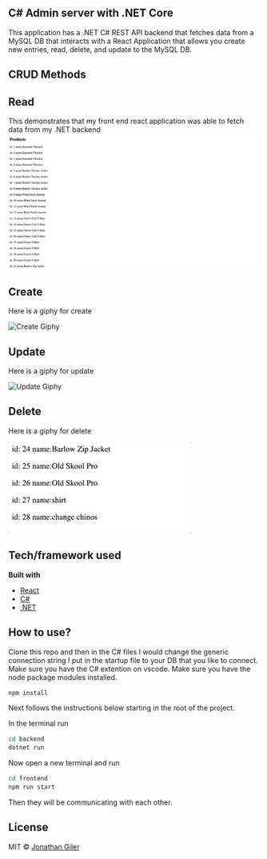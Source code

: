 ## C# Admin server with .NET Core

This application has a .NET C# REST API backend that fetches data from a MySQL DB that interacts with a React Application that allows you create new entries, read, delete, and update to the MySQL DB.

## CRUD Methods

## Read

This demonstrates that my front end react application was able to fetch data from my .NET backend
![Read screenshot](frontend/screenshots/Read.png)

## Create

Here is a giphy for create

![Create Giphy](./docs/create.gif)

## Update

Here is a giphy for update

![Update Giphy](./docs/update.gif)

## Delete

Here is a giphy for delete

![Delete Giphy](./docs/delete.gif)

## Tech/framework used

<b>Built with</b>

- [React](https://reactjs.org/)
- [C#](https://docs.microsoft.com/en-us/dotnet/csharp/)
- [.NET](https://docs.microsoft.com/en-us/dotnet/)

## How to use?

Clone this repo and then in the C# files I would change the generic connection string I put in the startup file to your DB that you like to connect. Make sure you have the C# extention on vscode. Make sure you have the node package modules installed.

```bash
npm install
```

Next follows the instructions below starting in the root of the project. 

In the terminal run

```bash
cd backend
dotnet run
```

Now open a new terminal and run

```bash
cd frontend
npm run start
```

Then they will be communicating with each other.

## License

MIT © [Jonathan Giler]()
